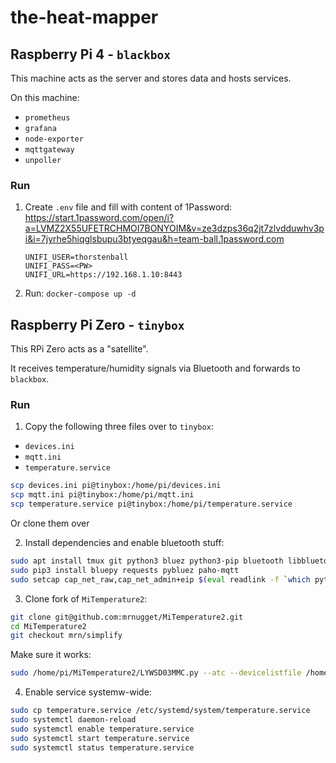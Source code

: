 # the-heat-mapper


## Raspberry Pi 4 - `blackbox`

This machine acts as the server and stores data and hosts services.

On this machine:

- `prometheus`
- `grafana`
- `node-exporter`
- `mqttgateway`
- `unpoller`

### Run

1. Create `.env` file and fill with content of 1Password: https://start.1password.com/open/i?a=LVMZ2X55UFETRCHMOI7BONYOIM&v=ze3dzps36q2jt7zlvdduwhv3pi&i=7jyrhe5hiqglsbupu3btyeqgau&h=team-ball.1password.com

    ```
    UNIFI_USER=thorstenball
    UNIFI_PASS=<PW>
    UNIFI_URL=https://192.168.1.10:8443
    ```

2. Run: `docker-compose up -d`

## Raspberry Pi Zero - `tinybox`

This RPi Zero acts as a "satellite".

It receives temperature/humidity signals via Bluetooth and forwards
to `blackbox`.

### Run

1. Copy the following three files over to `tinybox`:

- `devices.ini`
- `mqtt.ini`
- `temperature.service`

```bash
scp devices.ini pi@tinybox:/home/pi/devices.ini
scp mqtt.ini pi@tinybox:/home/pi/mqtt.ini
scp temperature.service pi@tinybox:/home/pi/temperature.service
```

Or clone them over

2. Install dependencies and enable bluetooth stuff:


```bash
sudo apt install tmux git python3 bluez python3-pip bluetooth libbluetooth-dev
sudo pip3 install bluepy requests pybluez paho-mqtt
sudo setcap cap_net_raw,cap_net_admin+eip $(eval readlink -f `which python3`)
```

3. Clone fork of `MiTemperature2`:

```bash
git clone git@github.com:mrnugget/MiTemperature2.git
cd MiTemperature2
git checkout mrn/simplify
```

Make sure it works:

```bash
sudo /home/pi/MiTemperature2/LYWSD03MMC.py --atc --devicelistfile /home/pi/devices.ini -odl --mqttconfigfile /home/pi/mqtt.ini
```

4. Enable service systemw-wide:

```bash
sudo cp temperature.service /etc/systemd/system/temperature.service
sudo systemctl daemon-reload
sudo systemctl enable temperature.service
sudo systemctl start temperature.service
sudo systemctl status temperature.service
```
